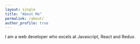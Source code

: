 ```yaml
---
layout: single
title: "About Me"
permalink: /about/
author_profile: true
---
```


I am a web developer who excels at Javascript, React and Redux.
